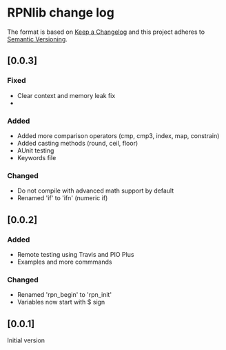 # RPNlib change log

The format is based on [Keep a Changelog](http://keepachangelog.com/)
and this project adheres to [Semantic Versioning](http://semver.org/).

## [0.0.3]
### Fixed
- Clear context and memory leak fix
- 
### Added
- Added more comparison operators (cmp, cmp3, index, map, constrain)
- Added casting methods (round, ceil, floor)
- AUnit testing
- Keywords file

### Changed
- Do not compile with advanced math support by default
- Renamed 'if' to 'ifn' (numeric if)

## [0.0.2]
### Added
- Remote testing using Travis and PIO Plus
- Examples and more commmands
  
### Changed
- Renamed 'rpn_begin' to 'rpn_init'
- Variables now start with $ sign

## [0.0.1]
Initial version